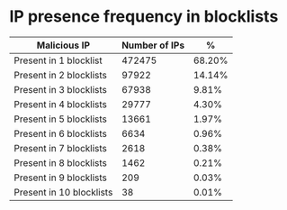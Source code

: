 # IP presence frequency in blocklists
| Malicious IP | Number of IPs | % |
|----|----|----|
| Present in 1 blocklist | 472475 | 68.20% |
| Present in 2 blocklists | 97922 | 14.14% |
| Present in 3 blocklists | 67938 | 9.81% |
| Present in 4 blocklists | 29777 | 4.30% |
| Present in 5 blocklists | 13661 | 1.97% |
| Present in 6 blocklists | 6634 | 0.96% |
| Present in 7 blocklists | 2618 | 0.38% |
| Present in 8 blocklists | 1462 | 0.21% |
| Present in 9 blocklists | 209 | 0.03% |
| Present in 10 blocklists | 38 | 0.01% |
